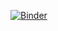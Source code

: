 [![Binder](https://mybinder.org/badge_logo.svg)](https://mybinder.org/v2/gh/aravinddasari21/data-analytics-course/main?labpath=day4%2FDay-4.ipynb)
